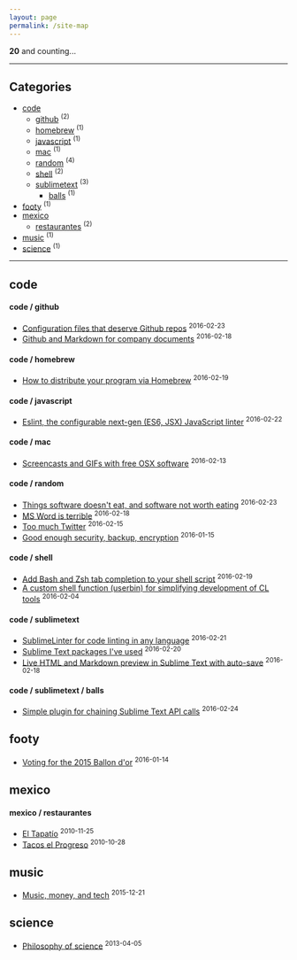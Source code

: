 ```yaml
---
layout: page
permalink: /site-map
---
```


__20__ and counting...

---

## Categories

* [code](#code) 
    * [github](#code--github) <sup>(2)</sup>
    * [homebrew](#code--homebrew) <sup>(1)</sup>
    * [javascript](#code--javascript) <sup>(1)</sup>
    * [mac](#code--mac) <sup>(1)</sup>
    * [random](#code--random) <sup>(4)</sup>
    * [shell](#code--shell) <sup>(2)</sup>
    * [sublimetext](#code--sublimetext) <sup>(3)</sup>
        * [balls](#code--sublimetext--balls) <sup>(1)</sup>
* [footy](#footy) <sup>(1)</sup>
* [mexico](#mexico) 
    * [restaurantes](#mexico--restaurantes) <sup>(2)</sup>
* [music](#music) <sup>(1)</sup>
* [science](#science) <sup>(1)</sup>

---

## code

#### code / github
* [Configuration files that deserve Github repos](code/github/config-in-github) <sup>2016-02-23</sup>
* [Github and Markdown for company documents](code/github/github-markdown-for-company-docs) <sup>2016-02-18</sup>

#### code / homebrew
* [How to distribute your program via Homebrew](code/homebrew/distribute-program-via-homebrew) <sup>2016-02-19</sup>

#### code / javascript
* [Eslint, the configurable next-gen (ES6, JSX) JavaScript linter](code/javascript/eslint) <sup>2016-02-22</sup>

#### code / mac
* [Screencasts and GIFs with free OSX software](code/mac/osx-screencast-gif) <sup>2016-02-13</sup>

#### code / random
* [Things software doesn't eat, and software not worth eating](code/random/software-eating-the-world) <sup>2016-02-23</sup>
* [MS Word is terrible](code/random/ms-word-is-terrible) <sup>2016-02-18</sup>
* [Too much Twitter](code/random/too-much-twitter) <sup>2016-02-15</sup>
* [Good enough security, backup, encryption](code/random/good-enough-security) <sup>2016-01-15</sup>

#### code / shell
* [Add Bash and Zsh tab completion to your shell script](code/shell/enabling-tab-completion) <sup>2016-02-19</sup>
* [A custom shell function (userbin) for simplifying development of CL tools](code/shell/userbin) <sup>2016-02-04</sup>

#### code / sublimetext
* [SublimeLinter for code linting in any language](code/sublimetext/sublime-linter) <sup>2016-02-21</sup>
* [Sublime Text packages I've used](code/sublimetext/useful-packages) <sup>2016-02-20</sup>
* [Live HTML and Markdown preview in Sublime Text with auto-save](code/sublimetext/auto-save) <sup>2016-02-18</sup>

#### code / sublimetext / balls
* [Simple plugin for chaining Sublime Text API calls](code/sublimetext/balls/multiple-commands) <sup>2016-02-24</sup>

## footy
* [Voting for the 2015 Ballon d'or](footy/ballon-dor-2015) <sup>2016-01-14</sup>

## mexico

#### mexico / restaurantes
* [El Tapatío](mexico/restaurantes/el-tapatio) <sup>2010-11-25</sup>
* [Tacos el Progreso](mexico/restaurantes/tacos-el-progreso) <sup>2010-10-28</sup>

## music
* [Music, money, and tech](music/music-and-tech) <sup>2015-12-21</sup>

## science
* [Philosophy of science](science/philosophy-of-science) <sup>2013-04-05</sup>

